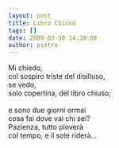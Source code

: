 ```yaml
---
layout: post
title: Libro Chiuso
tags: []
date: 2009-03-30 14:39:00
author: pietro
---
```

Mi chiedo,<br/>col sospiro triste del disilluso,<br/>se vedo,<br/>solo copertina, del libro chiuso;<br/><br/>e sono due giorni ormai<br/>cosa fai dove vai chi sei?<br/>Pazienza, tutto pioverà<br/>col tempo, e il sole riderà...
